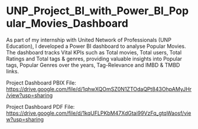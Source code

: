 # UNP_Project_BI_with_Power_BI_Popular_Movies_Dashboard

As part of my internship with United Network of Professionals (UNP Education), I developed a Power BI dashboard to analyse Popular Movies. The dashboard tracks Vital KPIs such as Total movies, Total users, Total Ratings and Total tags & genres, providing valuable insights into Popular tags, Popular Genres over the years, Tag-Relevance and IMBD & TMBD links.

Project Dashboard PBIX File: https://drive.google.com/file/d/1qhwXQOmSZ0N1ZTOdaQPt843OhpAMyJHr/view?usp=sharing

Project Dashboard PDF File: https://drive.google.com/file/d/1kqUFLPKbM47XdGtai99VzFq_gtqWaosf/view?usp=sharing
